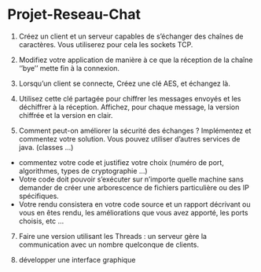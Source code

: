 # Projet-Reseau-Chat

1) Créez un client et un serveur capables de s’échanger des chaînes de caractères.
Vous utiliserez pour cela les sockets TCP.

2) Modifiez votre application de manière à ce que la réception de la chaîne ‘’bye’’
mette fin à la connexion.

3) Lorsqu’un client se connecte, Créez une clé AES, et échangez là.

4) Utilisez cette clé partagée pour chiffrer les messages envoyés et les déchiffrer à la
réception. Affichez, pour chaque message, la version chiffrée et la version en clair.

5) Comment peut-on améliorer la sécurité des échanges ?
Implémentez et commentez votre solution. Vous pouvez utiliser d’autres services de
java. (classes ...)
- commentez votre code et justifiez votre choix (numéro de port, algorithmes, types
de cryptographie …)
- Votre code doit pouvoir s’exécuter sur n’importe quelle machine sans demander de
créer une arborescence de fichiers particulière ou des IP spécifiques.
- Votre rendu consistera en votre code source et un rapport décrivant ou vous en êtes
rendu, les améliorations que vous avez apporté, les ports choisis, etc …

7) Faire une version utilisant les Threads : un serveur gère la communication avec un
nombre quelconque de clients.

8) développer une interface graphique